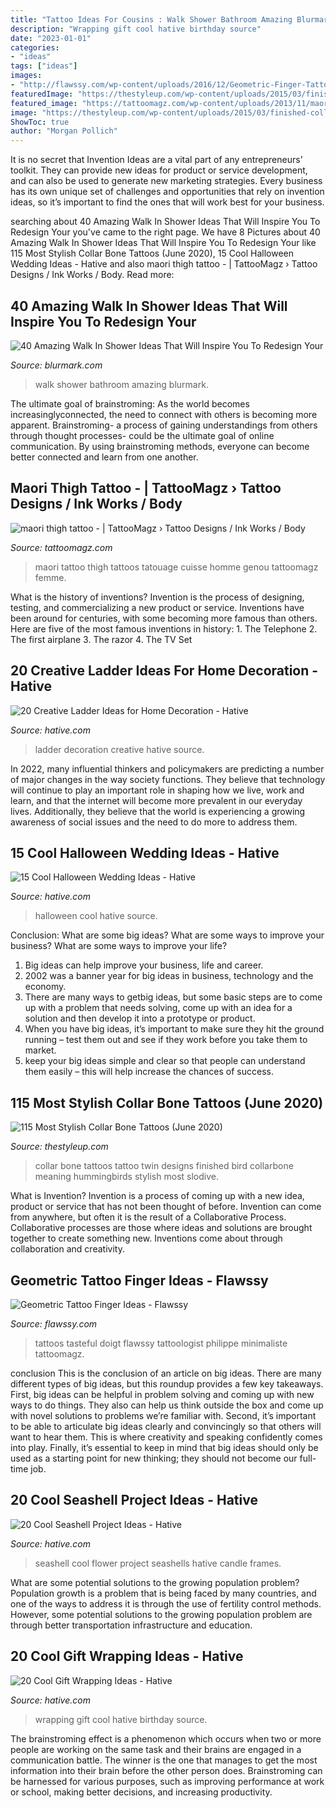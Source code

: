 ```yaml
---
title: "Tattoo Ideas For Cousins : Walk Shower Bathroom Amazing Blurmark"
description: "Wrapping gift cool hative birthday source"
date: "2023-01-01"
categories:
- "ideas"
tags: ["ideas"]
images:
- "http://flawssy.com/wp-content/uploads/2016/12/Geometric-Finger-Tattoo.jpg"
featuredImage: "https://thestyleup.com/wp-content/uploads/2015/03/finished-collar-bone-tattoo.jpg"
featured_image: "https://tattoomagz.com/wp-content/uploads/2013/11/maori-thigh-tattoo.jpg"
image: "https://thestyleup.com/wp-content/uploads/2015/03/finished-collar-bone-tattoo.jpg"
ShowToc: true
author: "Morgan Pollich"
---
```



It is no secret that Invention Ideas are a vital part of any entrepreneurs’ toolkit. They can provide new ideas for product or service development, and can also be used to generate new marketing strategies. Every business has its own unique set of challenges and opportunities that rely on invention ideas, so it’s important to find the ones that will work best for your business.

	

		
searching about 40 Amazing Walk In Shower Ideas That Will Inspire You To Redesign Your you've came to the right page. We have 8 Pictures about 40 Amazing Walk In Shower Ideas That Will Inspire You To Redesign Your like 115 Most Stylish Collar Bone Tattoos (June 2020), 15 Cool Halloween Wedding Ideas - Hative and also maori thigh tattoo - | TattooMagz › Tattoo Designs / Ink Works / Body. Read more:
		
    
## 40 Amazing Walk In Shower Ideas That Will Inspire You To Redesign Your

<img loading=lazy src="http://www.blurmark.com/wp-content/uploads/2017/02/Walk-in-Shower-Design-20.jpg" onerror="this.onerror=null;this.src='https://tse2.mm.bing.net/th?id=OIP.NYObRcyXbnhtVAuNpnhrVAHaJ4&amp;pid=15.1';" alt="40 Amazing Walk In Shower Ideas That Will Inspire You To Redesign Your">

_Source: blurmark.com_

>walk shower bathroom amazing blurmark. 

	

The ultimate goal of brainstroming:
As the world becomes increasinglyconnected, the need to connect with others is becoming more apparent. Brainstroming- a process of gaining understandings from others through thought processes- could be the ultimate goal of online communication. By using brainstroming methods, everyone can become better connected and learn from one another.

    
## Maori Thigh Tattoo - | TattooMagz › Tattoo Designs / Ink Works / Body

<img loading=lazy src="https://tattoomagz.com/wp-content/uploads/2013/11/maori-thigh-tattoo.jpg" onerror="this.onerror=null;this.src='https://tse4.mm.bing.net/th?id=OIP.r_2_ByOS7-vg0WQInH4Y-ADQEs&amp;pid=15.1';" alt="maori thigh tattoo - | TattooMagz › Tattoo Designs / Ink Works / Body">

_Source: tattoomagz.com_

>maori tattoo thigh tattoos tatouage cuisse homme genou tattoomagz femme. 

	

What is the history of inventions?
Invention is the process of designing, testing, and commercializing a new product or service. Inventions have been around for centuries, with some becoming more famous than others. Here are five of the most famous inventions in history: 1. The Telephone 2. The first airplane 3. The razor 4. The TV Set 
    
## 20 Creative Ladder Ideas For Home Decoration - Hative

<img loading=lazy src="https://hative.com/wp-content/uploads/2014/06/ladder-decor-ideas/4-ladder-decor-ideas.jpg" onerror="this.onerror=null;this.src='https://tse4.mm.bing.net/th?id=OIP.A6JBNBPp--t0g0Igvf1FjgHaPZ&amp;pid=15.1';" alt="20 Creative Ladder Ideas for Home Decoration - Hative">

_Source: hative.com_

>ladder decoration creative hative source. 

	

In 2022, many influential thinkers and policymakers are predicting a number of major changes in the way society functions. They believe that technology will continue to play an important role in shaping how we live, work and learn, and that the internet will become more prevalent in our everyday lives. Additionally, they believe that the world is experiencing a growing awareness of social issues and the need to do more to address them.

    
## 15 Cool Halloween Wedding Ideas - Hative

<img loading=lazy src="https://hative.com/wp-content/uploads/2014/10/halloween-wedding-ideas/5-cool-halloween-wedding-ideas.jpg" onerror="this.onerror=null;this.src='https://tse1.mm.bing.net/th?id=OIP.QB6NOaPIw_9Ljr0tQzLiawHaKY&amp;pid=15.1';" alt="15 Cool Halloween Wedding Ideas - Hative">

_Source: hative.com_

>halloween cool hative source. 

	

Conclusion: What are some big ideas? What are some ways to improve your business? What are some ways to improve your life?
1. Big ideas can help improve your business, life and career.
2. 2002 was a banner year for big ideas in business, technology and the economy.
3. There are many ways to getbig ideas, but some basic steps are to come up with a problem that needs solving, come up with an idea for a solution and then develop it into a prototype or product.
4. When you have big ideas, it’s important to make sure they hit the ground running – test them out and see if they work before you take them to market.
5. keep your big ideas simple and clear so that people can understand them easily – this will help increase the chances of success.

    
## 115 Most Stylish Collar Bone Tattoos (June 2020)

<img loading=lazy src="https://thestyleup.com/wp-content/uploads/2015/03/finished-collar-bone-tattoo.jpg" onerror="this.onerror=null;this.src='https://tse1.mm.bing.net/th?id=OIP.dXr0YUoZXgzG2feAcSfY4AHaFj&amp;pid=15.1';" alt="115 Most Stylish Collar Bone Tattoos (June 2020)">

_Source: thestyleup.com_

>collar bone tattoos tattoo twin designs finished bird collarbone meaning hummingbirds stylish most slodive. 

	

What is Invention?
Invention is a process of coming up with a new idea, product or service that has not been thought of before. Invention can come from anywhere, but often it is the result of a Collaborative Process. Collaborative processes are those where ideas and solutions are brought together to create something new. Inventions come about through collaboration and creativity.

    
## Geometric Tattoo Finger Ideas - Flawssy

<img loading=lazy src="http://flawssy.com/wp-content/uploads/2016/12/Geometric-Finger-Tattoo.jpg" onerror="this.onerror=null;this.src='https://tse3.mm.bing.net/th?id=OIP.4sGsItA1BLDs9Of2lPiGewHaLF&amp;pid=15.1';" alt="Geometric Tattoo Finger Ideas - Flawssy">

_Source: flawssy.com_

>tattoos tasteful doigt flawssy tattoologist philippe minimaliste tattoomagz. 

	

conclusion
This is the conclusion of an article on big ideas. 
There are many different types of big ideas, but this roundup provides a few key takeaways. First, big ideas can be helpful in problem solving and coming up with new ways to do things. They also can help us think outside the box and come up with novel solutions to problems we’re familiar with. 
 Second, it’s important to be able to articulate big ideas clearly and convincingly so that others will want to hear them. This is where creativity and speaking confidently comes into play. Finally, it’s essential to keep in mind that big ideas should only be used as a starting point for new thinking; they should not become our full-time job.

    
## 20 Cool Seashell Project Ideas - Hative

<img loading=lazy src="https://hative.com/wp-content/uploads/2014/12/seashell-project-ideas/8-seashell-flower.jpg" onerror="this.onerror=null;this.src='https://tse2.mm.bing.net/th?id=OIP.DhHBkS07_Q0sr5Fnyjy0_QHaJ6&amp;pid=15.1';" alt="20 Cool Seashell Project Ideas - Hative">

_Source: hative.com_

>seashell cool flower project seashells hative candle frames. 

	

What are some potential solutions to the growing population problem?
Population growth is a problem that is being faced by many countries, and one of the ways to address it is through the use of fertility control methods. However, some potential solutions to the growing population problem are through better transportation infrastructure and education.

    
## 20 Cool Gift Wrapping Ideas - Hative

<img loading=lazy src="https://hative.com/wp-content/uploads/2014/10/gift-wrapping-ideas/3-cool-gift-wrapping-ideas.jpg" onerror="this.onerror=null;this.src='https://tse2.mm.bing.net/th?id=OIP.IumchR58nq-vAcfGyDOSDAHaJ4&amp;pid=15.1';" alt="20 Cool Gift Wrapping Ideas - Hative">

_Source: hative.com_

>wrapping gift cool hative birthday source. 

	

The brainstroming effect is a phenomenon which occurs when two or more people are working on the same task and their brains are engaged in a communication battle. The winner is the one that manages to get the most information into their brain before the other person does. Brainstroming can be harnessed for various purposes, such as improving performance at work or school, making better decisions, and increasing productivity.

